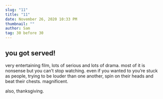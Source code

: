 ```yaml
---
slug: "11"
title: "11"
date: November 26, 2020 10:33 PM
thumbnail: ""
author: Sam
tag: 30 before 30
---
```

## you got served!

very entertaining film, lots of serious and lots of drama. most of it is nonsense but you can’t stop watching. even if you wanted to you’re stuck as people, trying to be louder than one another, spin on their heads and beat their chests. magnificent.

also, thanksgiving.